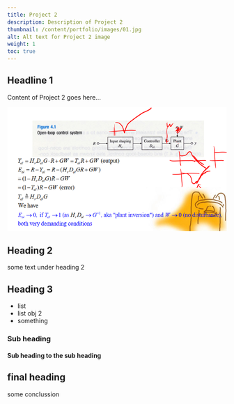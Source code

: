 ```yaml
---
title: Project 2
description: Description of Project 2
thumbnail: /content/portfolio/images/01.jpg
alt: Alt text for Project 2 image
weight: 1
toc: true
---
```


## Headline 1 

Content of Project 2 goes here...


![20230520152329](/control_systems/images/20230520152329.png)

## Heading 2 

some text under heading 2

## Heading 3

- list
- list obj 2
- something

### Sub heading
#### Sub heading to the sub heading

## final heading

some conclussion